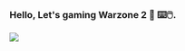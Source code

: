 ### Hello, Let's gaming Warzone 2 👋 ⌨️🖱️.
![](https://www.google.com/url?sa=i&url=https%3A%2F%2Ftenor.com%2Fview%2Fcod-war-zone-call-of-duty-sniper-rifle-gif-16937538&psig=AOvVaw3iECicCZBQ5U4KojfXd8pA&ust=1696456712314000&source=images&cd=vfe&ved=0CBEQjRxqFwoTCICZgPDv2oEDFQAAAAAdAAAAABBk)
